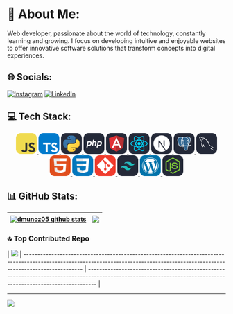 <!-- ## 👋🏻 I'm Daniel

Hello, I'am a web developer, apassionate for the world of technology, in constantly learning and growing, i create intuitive,pleasant websites to provide innovative software solutions that transform concepts into digital experiences. -->

# 💫 About Me:

Web developer, passionate about the world of technology, constantly learning and growing. I focus on developing intuitive and enjoyable websites to offer innovative software solutions that transform concepts into digital experiences.

## 🌐 Socials:

[![Instagram](https://img.shields.io/badge/Instagram-%23E4405F.svg?logo=Instagram&logoColor=white)](https://instagram.com/dmunozholguin05) [![LinkedIn](https://img.shields.io/badge/LinkedIn-%230077B5.svg?logo=linkedin&logoColor=white)](https://linkedin.com/in/dmunoz05)

## 💻 Tech Stack:

<p align="center">
  <a href="https://skillicons.dev">
    <img src="./icons/JavaScript.svg" width="48">
    <img src="./icons/TypeScript.svg" width="48">
    <img src="./icons/Python-Dark.svg" width="48">
    <img src="./icons/PHP-Dark.svg" width="48">
    <img src="./icons/Angular-Dark.svg" width="48">
    <img src="./icons/React-Dark.svg" width="48">
    <img src="./icons/NextJS-Dark.svg" width="48">
    <img src="./icons/PostgreSQL-Dark.svg" width="48">
    <img src="./icons/MySQL-Dark.svg"  width="48">
    <img src="./icons/HTML.svg" width="48">
    <img src="./icons/CSS.svg" width="48">
    <img src="./icons/Git.svg" width="48">
    <img src="./icons/TailwindCSS-Dark.svg" width="48">
    <img src="./icons/Wordpress.svg" width="48">
    <img src="./icons/NodeJS-Dark.svg" width="48">
  </a>
</p>

## 📊 GitHub Stats:

| <a href="https://github.com/dmunoz05"><img align="center" src="http://github-readme-streak-stats.herokuapp.com?user=dmunoz05&theme=tokyonight" alt="dmunoz05 github stats" /></a> | <a href="https://github.com/dmunoz05"><img align="center" src="https://github-readme-stats.vercel.app/api/top-langs/?username=dmunoz05&theme=tokyonight" /></a> |
| --------------------------------------------------------------------------------------------------------------------------------------------------------------------------------- | --------------------------------------------------------------------------------------------------------------------------------------------------------------- |

<!-- # 💻 Tech Stack:

![HTML5](https://img.shields.io/badge/html5-%23E34F26.svg?style=for-the-badge&logo=html5&logoColor=white) ![TypeScript](https://img.shields.io/badge/typescript-%23007ACC.svg?style=for-the-badge&logo=typescript&logoColor=white) ![JavaScript](https://img.shields.io/badge/javascript-%23323330.svg?style=for-the-badge&logo=javascript&logoColor=%23F7DF1E) ![C#](https://img.shields.io/badge/c%23-%23239120.svg?style=for-the-badge&logo=csharp&logoColor=white) ![Vercel](https://img.shields.io/badge/vercel-%23000000.svg?style=for-the-badge&logo=vercel&logoColor=white) ![AWS](https://img.shields.io/badge/AWS-%23FF9900.svg?style=for-the-badge&logo=amazon-aws&logoColor=white) ![Google Cloud](https://img.shields.io/badge/GoogleCloud-%234285F4.svg?style=for-the-badge&logo=google-cloud&logoColor=white) ![Angular](https://img.shields.io/badge/angular-%23DD0031.svg?style=for-the-badge&logo=angular&logoColor=white) ![Django](https://img.shields.io/badge/django-%23092E20.svg?style=for-the-badge&logo=django&logoColor=white) ![Astro](https://img.shields.io/badge/astro-%232C2052.svg?style=for-the-badge&logo=astro&logoColor=white) ![React](https://img.shields.io/badge/react-%2320232a.svg?style=for-the-badge&logo=react&logoColor=%2361DAFB) ![MySQL](https://img.shields.io/badge/mysql-4479A1.svg?style=for-the-badge&logo=mysql&logoColor=white) ![SQLite](https://img.shields.io/badge/sqlite-%2307405e.svg?style=for-the-badge&logo=sqlite&logoColor=white) ![Postgres](https://img.shields.io/badge/postgres-%23316192.svg?style=for-the-badge&logo=postgresql&logoColor=white) ![Figma](https://img.shields.io/badge/figma-%23F24E1E.svg?style=for-the-badge&logo=figma&logoColor=white) ![Git](https://img.shields.io/badge/git-%23F05033.svg?style=for-the-badge&logo=git&logoColor=white) -->

<!-- # 📊 GitHub Stats: -->

<!--
![](https://github-readme-stats.vercel.app/api?username=dmunoz05&theme=dark&hide_border=false&include_all_commits=false&count_private=false)<br/>
![](https://github-readme-streak-stats.herokuapp.com/?user=dmunoz05&theme=dark&hide_border=false)<br/>
![](https://github-readme-stats.vercel.app/api/top-langs/?username=dmunoz05&theme=dark&hide_border=false&include_all_commits=false&count_private=false&layout=compact) -->

### 🔝 Top Contributed Repo

| ![](https://github-contributor-stats.vercel.app/api?username=dmunoz05&limit=5&theme=tokyonight&combine_all_yearly_contributions=true)
| --------------------------------------------------------------------------------------------------------------------------------------------------------------------------------- | --------------------------------------------------------------------------------------------------------------------------------------------------------------- |

---

[![](https://visitcount.itsvg.in/api?id=dmunoz05&icon=0&color=0)](https://visitcount.itsvg.in)
